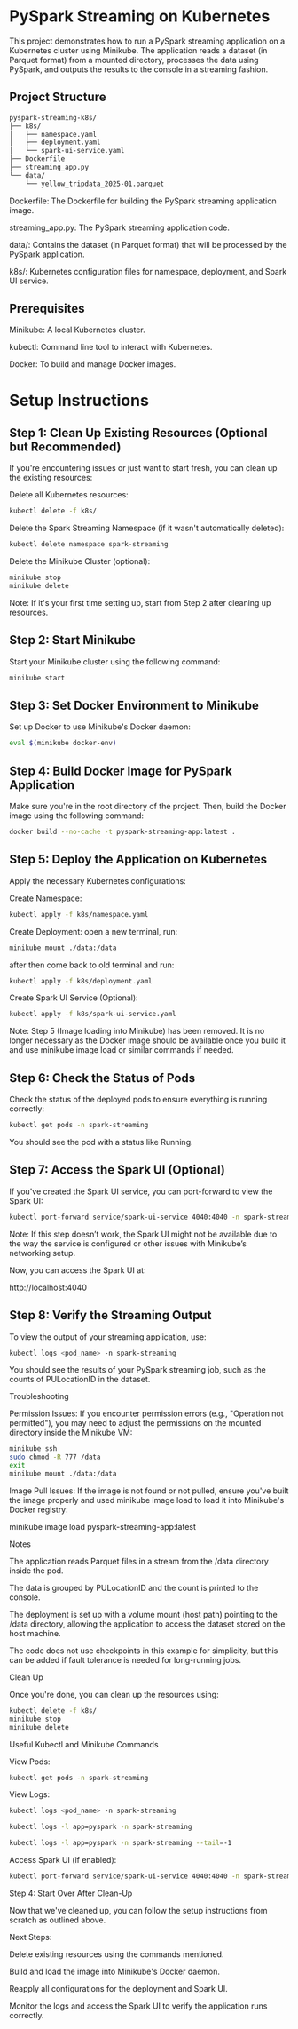 # PySpark Streaming on Kubernetes

This project demonstrates how to run a PySpark streaming application on a Kubernetes cluster using Minikube. The application reads a dataset (in Parquet format) from a mounted directory, processes the data using PySpark, and outputs the results to the console in a streaming fashion.

## Project Structure
```bash
pyspark-streaming-k8s/
├── k8s/
│   ├── namespace.yaml
│   ├── deployment.yaml
│   └── spark-ui-service.yaml
├── Dockerfile
├── streaming_app.py
└── data/
    └── yellow_tripdata_2025-01.parquet
```


Dockerfile: The Dockerfile for building the PySpark streaming application image.

streaming_app.py: The PySpark streaming application code.

data/: Contains the dataset (in Parquet format) that will be processed by the PySpark application.

k8s/: Kubernetes configuration files for namespace, deployment, and Spark UI service.

## Prerequisites

Minikube: A local Kubernetes cluster.

kubectl: Command line tool to interact with Kubernetes.

Docker: To build and manage Docker images.

# Setup Instructions
## Step 1: Clean Up Existing Resources (Optional but Recommended)

If you're encountering issues or just want to start fresh, you can clean up the existing resources:

Delete all Kubernetes resources:
```bash
kubectl delete -f k8s/
```

Delete the Spark Streaming Namespace (if it wasn't automatically deleted):
```bash
kubectl delete namespace spark-streaming
```

Delete the Minikube Cluster (optional):
```bash
minikube stop
minikube delete
```

Note: If it's your first time setting up, start from Step 2 after cleaning up resources.

## Step 2: Start Minikube

Start your Minikube cluster using the following command:
```bash
minikube start
```
## Step 3: Set Docker Environment to Minikube

Set up Docker to use Minikube's Docker daemon:
```bash
eval $(minikube docker-env)
```
## Step 4: Build Docker Image for PySpark Application

Make sure you're in the root directory of the project. Then, build the Docker image using the following command:
```bash
docker build --no-cache -t pyspark-streaming-app:latest .
```
## Step 5: Deploy the Application on Kubernetes

Apply the necessary Kubernetes configurations:

Create Namespace:
```bash
kubectl apply -f k8s/namespace.yaml
```

Create Deployment:
open a new terminal, run:
```bash
minikube mount ./data:/data
```

after then come back to old terminal and run:
```bash
kubectl apply -f k8s/deployment.yaml
```

Create Spark UI Service (Optional):
```bash
kubectl apply -f k8s/spark-ui-service.yaml
```

Note: Step 5 (Image loading into Minikube) has been removed. It is no longer necessary as the Docker image should be available once you build it and use minikube image load or similar commands if needed.

## Step 6: Check the Status of Pods

Check the status of the deployed pods to ensure everything is running correctly:
```bash
kubectl get pods -n spark-streaming
```

You should see the pod with a status like Running.

## Step 7: Access the Spark UI (Optional)

If you've created the Spark UI service, you can port-forward to view the Spark UI:
```bash
kubectl port-forward service/spark-ui-service 4040:4040 -n spark-streaming
```

Note: If this step doesn’t work, the Spark UI might not be available due to the way the service is configured or other issues with Minikube’s networking setup.

Now, you can access the Spark UI at:

http://localhost:4040

## Step 8: Verify the Streaming Output

To view the output of your streaming application, use:
```bash
kubectl logs <pod_name> -n spark-streaming
```

You should see the results of your PySpark streaming job, such as the counts of PULocationID in the dataset.



Troubleshooting

Permission Issues: If you encounter permission errors (e.g., "Operation not permitted"), you may need to adjust the permissions on the mounted directory inside the Minikube VM:
```bash
minikube ssh
sudo chmod -R 777 /data
exit
minikube mount ./data:/data
```

Image Pull Issues: If the image is not found or not pulled, ensure you've built the image properly and used minikube image load to load it into Minikube's Docker registry:

minikube image load pyspark-streaming-app:latest

Notes

The application reads Parquet files in a stream from the /data directory inside the pod.

The data is grouped by PULocationID and the count is printed to the console.

The deployment is set up with a volume mount (host path) pointing to the /data directory, allowing the application to access the dataset stored on the host machine.

The code does not use checkpoints in this example for simplicity, but this can be added if fault tolerance is needed for long-running jobs.

Clean Up

Once you're done, you can clean up the resources using:
```bash
kubectl delete -f k8s/
minikube stop
minikube delete
```

Useful Kubectl and Minikube Commands

View Pods:
```bash
kubectl get pods -n spark-streaming
```

View Logs:
```bash
kubectl logs <pod_name> -n spark-streaming

kubectl logs -l app=pyspark -n spark-streaming 

kubectl logs -l app=pyspark -n spark-streaming --tail=-1
```

Access Spark UI (if enabled):
```bash
kubectl port-forward service/spark-ui-service 4040:4040 -n spark-streaming
```

Step 4: Start Over After Clean-Up

Now that we've cleaned up, you can follow the setup instructions from scratch as outlined above.

Next Steps:

Delete existing resources using the commands mentioned.

Build and load the image into Minikube's Docker daemon.

Reapply all configurations for the deployment and Spark UI.

Monitor the logs and access the Spark UI to verify the application runs correctly.
